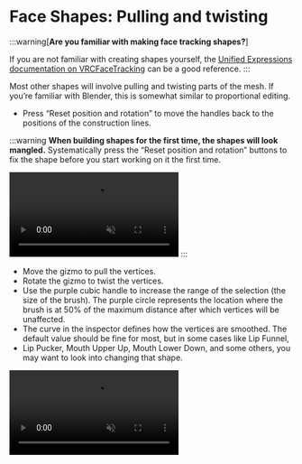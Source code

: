 ﻿---
sidebar_position: 2
---

# Face Shapes: Pulling and twisting

:::warning[**Are you familiar with making face tracking shapes?**]

If you are not familiar with creating shapes yourself, the [Unified Expressions documentation on VRCFaceTracking](https://docs.vrcft.io/docs/tutorial-avatars/tutorial-avatars-extras/unified-blendshapes)
can be a good reference.
:::


Most other shapes will involve pulling and twisting parts of the mesh. If you’re familiar with Blender, this is somewhat similar to proportional editing.

- Press “Reset position and rotation” to move the handles back to the positions of the construction lines.

:::warning
**When building shapes for the first time, the shapes will look mangled.**
Systematically press the “Reset position and rotation” buttons to fix the shape before you start working on it the first time.

<video controls muted>
<source src={require('../img/shapes/Unity_S2iRD530sU.mp4').default}/>
</video>
:::

- Move the gizmo to pull the vertices.
- Rotate the gizmo to twist the vertices.
- Use the purple cubic handle to increase the range of the selection (the size of the brush).
  The purple circle represents the location where the brush is at 50% of the maximum distance after which vertices will be unaffected.
- The curve in the inspector defines how the vertices are smoothed. The default value should be fine for most, but in some cases like Lip Funnel,
- Lip Pucker, Mouth Upper Up, Mouth Lower Down, and some others, you may want to look into changing that shape.

<video controls muted>
    <source src={require('../img/shapes/2023-11-06_20-04-18_ShareX.mp4').default}/>
</video>